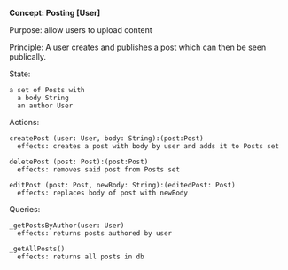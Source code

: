 **Concept: Posting [User]**

Purpose: allow users to upload content

Principle: A user creates and publishes a post which can then be seen publically.

State:

    a set of Posts with
      a body String
      an author User

Actions:

    createPost (user: User, body: String):(post:Post)
      effects: creates a post with body by user and adds it to Posts set

    deletePost (post: Post):(post:Post)
      effects: removes said post from Posts set

    editPost (post: Post, newBody: String):(editedPost: Post)
      effects: replaces body of post with newBody

Queries:

    _getPostsByAuthor(user: User)
      effects: returns posts authored by user

    _getAllPosts()
      effects: returns all posts in db
